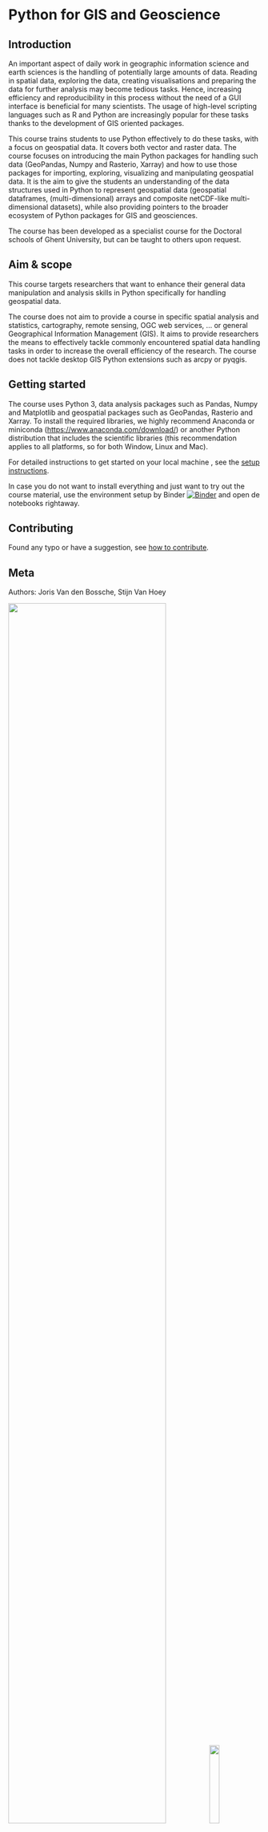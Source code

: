 # Python for GIS and Geoscience

## Introduction

An important aspect of daily work in geographic information science and earth sciences is the handling of potentially large amounts of data. Reading in spatial data, exploring the data, creating visualisations and preparing the data for further analysis may become tedious tasks. Hence, increasing efficiency and reproducibility in this process without the need of a GUI interface is beneficial for many scientists. The usage of high-level scripting languages such as R and Python are increasingly popular for these tasks thanks to the development of GIS oriented packages.

This course trains students to use Python effectively to do these tasks, with a focus on geospatial data. It covers both vector and raster data. The course focuses on introducing the main Python packages for handling such data (GeoPandas, Numpy and Rasterio, Xarray) and how to use those packages for importing, exploring, visualizing and manipulating geospatial data. It is the aim to give the students an understanding of the data structures used in Python to represent geospatial data (geospatial dataframes, (multi-dimensional) arrays and composite netCDF-like multi-dimensional datasets), while also providing pointers to the broader ecosystem of Python packages for GIS and geosciences.

The course has been developed as a specialist course for the Doctoral schools of Ghent University, but can be taught to others upon request.

## Aim & scope

This course targets researchers that want to enhance their general data manipulation and analysis skills in Python specifically for handling geospatial data.

The course does not aim to provide a course in specific spatial analysis and statistics, cartography, remote sensing, OGC web services, ... or general Geographical Information Management (GIS). It aims to provide researchers the means to effectively tackle commonly encountered spatial data handling tasks in order to increase the overall efficiency of the research. The course does not tackle desktop GIS Python extensions such as arcpy or pyqgis.

## Getting started

The course uses Python 3, data analysis packages such as Pandas, Numpy and Matplotlib and geospatial packages such as GeoPandas, Rasterio and Xarray. To install the required libraries, we highly recommend Anaconda or miniconda (<https://www.anaconda.com/download/>) or another Python distribution that includes the scientific libraries (this recommendation applies to all platforms, so for both Window, Linux and Mac).

For detailed instructions to get started on your local machine , see the [setup instructions](./setup.md).

In case you do not want to install everything and just want to try out the course material, use the environment setup by Binder [![Binder](https://mybinder.org/badge_logo.svg)](https://mybinder.org/v2/gh/jorisvandenbossche/DS-python-geospatial/HEAD?urlpath=lab/tree/notebooks) and open de notebooks rightaway.


## Contributing

Found any typo or have a suggestion, see [how to contribute](./CONTRIBUTING.md).


## Meta
Authors: Joris Van den Bossche, Stijn Van Hoey

<img src="img/logo_flanders+richtingmorgen.png" width="79%">
<img src="img/doctoralschoolsprofiel_hq_rgb_web.png" width="20%">

